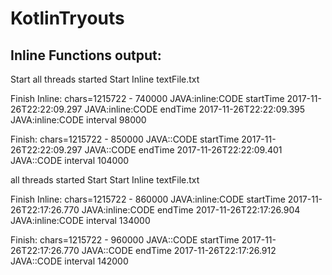 # KotlinTryouts


## Inline Functions output:
Start
all threads started
Start Inline
textFile.txt

Finish Inline: chars=1215722 - 740000
 JAVA:inline:CODE startTime 2017-11-26T22:22:09.297
 JAVA:inline:CODE endTime 2017-11-26T22:22:09.395
 JAVA:inline:CODE interval 98000


Finish: chars=1215722 - 850000
 JAVA::CODE startTime 2017-11-26T22:22:09.297
 JAVA::CODE endTime 2017-11-26T22:22:09.401
 JAVA::CODE interval 104000



all threads started
Start
Start Inline
textFile.txt

Finish Inline: chars=1215722 - 860000
 JAVA:inline:CODE startTime 2017-11-26T22:17:26.770
 JAVA:inline:CODE endTime 2017-11-26T22:17:26.904
 JAVA:inline:CODE interval 134000


Finish: chars=1215722 - 960000
 JAVA::CODE startTime 2017-11-26T22:17:26.770
 JAVA::CODE endTime 2017-11-26T22:17:26.912
 JAVA::CODE interval 142000

